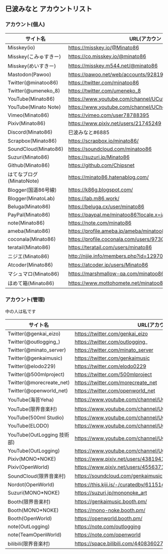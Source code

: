 ## 巳波みなと アカウントリスト

### アカウント(個人)

| サイト名                 | URL(アカウント)                                          |
| ------------------------ | -------------------------------------------------------- |
| Misskey(io)              | https://misskey.io/@Minato86                             |
| Misskey(こみゅすきー)    | https://co.misskey.io/@minato86                          |
| Misskey(めいすきー)      | https://misskey.m544.net/@minato86                       |
| Mastodon(Pawoo)          | https://pawoo.net/web/accounts/928192                    |
| Twitter(@minatoo86)      | https://twitter.com/minatoo86                            |
| Twitter(@umeneko_8)      | https://twitter.com/umeneko_8                            |
| YouTube(Minato86)        | https://www.youtube.com/channel/UCutaIJA3EaOWpU4C8gVuQBQ |
| YouTube(Minato Note)     | https://www.youtube.com/channel/UChqlCHef7cu8j_u_Sgis-lw |
| Vimeo(Minato86)          | https://vimeo.com/user78788395                           |
| Pixiv(Minato86)          | https://www.pixiv.net/users/21745249                     |
| Discord(Minato86)        | 巳波みなと#6885                                          |
| Scrapbox(Minato86)       | https://scrapbox.io/minato86/                            |
| SoundCloud(Minato86)     | https://soundcloud.com/minatoo86                         |
| Suzuri(Minato86)         | https://suzuri.jp/Minato86                               |
| Github(Minato86)         | https://github.com/Chipsnet                              |
| はてなブログ(MinatoNote) | https://minato86.hatenablog.com/                         |
| Blogger(国道86号線)      | https://k86g.blogspot.com/                               |
| Blogger(MinatoLab)       | https://lab.m86.work/                                    |
| Beluga(Minato86)         | https://beluga.cx/user/minato86                          |
| PayPal(Minato86)         | https://paypal.me/minatoo86?locale.x=ja_JP               |
| note(Minato86)           | https://note.com/minato86                                |
| ameba(Minato86)          | https://profile.ameba.jp/ameba/minatoo86/                |
| coconala(Minato86)       | https://profile.coconala.com/users/973011                |
| teratail(Minato86)       | https://teratail.com/users/minato86                      |
| ニジエ(Minato86)         | http://nijie.info/members.php?id=1297027                 |
| Atcoder(Minato86)        | https://atcoder.jp/users/Minato86                        |
| マシュマロ(Minato86)     | https://marshmallow-qa.com/minatoo86                     |
| ほめて箱(Minato86)       | https://www.mottohomete.net/minatoo86                    |

### アカウント(管理)

中の人は私です

| サイト名                   | URL(アカウント)                                          |
| -------------------------- | -------------------------------------------------------- |
| Twitter(@genkai_eizo)      | https://twitter.com/genkai_eizo                          |
| Twitter(@outlogging_)      | https://twitter.com/outlogging_                          |
| Twitter(@minato_server)    | https://twitter.com/minato_server                        |
| Twitter(@genkaimusic)      | https://twitter.com/genkaimusic                          |
| Twitter(@elodo229)         | https://twitter.com/elodo0229                            |
| Twitter(@500mlproject)     | https://twitter.com/500mlproject                         |
| Twitter(@morecreate_net)   | https://twitter.com/morecreate_net                       |
| Twitter(@openworld_net)    | https://twitter.com/openworld_net                        |
| YouTube(海苔Yeha)          | https://www.youtube.com/channel/UC-0BAVaF0tFRFpbBo9hvA7Q |
| YouTube(限界音楽村)        | https://www.youtube.com/channel/UCQk4uNekLXLb2FurbRmc9cw |
| YouTube(500ml Studio)      | https://www.youtube.com/channel/UCskDHAADP42gjrSwhVR1Nsg |
| YouTube(ELODO)             | https://www.youtube.com/channel/UCUbvcOBWqWEeK8nEkyYCWvA |
| YouTube(OutLogging 技術部) | https://www.youtube.com/channel/UCk7EvG4gQIglGkJVGMB0wPA |
| YouTube(OutLogging)        | https://www.youtube.com/channel/UCfoD-RM0jCmDZod3-CQWSgQ |
| Pixiv(MONO*NOKE)           | https://www.pixiv.net/users/43819415                     |
| Pixiv(OpenWorld)           | https://www.pixiv.net/users/45563719                     |
| SoundCloud(限界音楽村)     | https://soundcloud.com/genkaimusic                       |
| Nordot(OpenWorld)          | https://this.kiji.is/-/curatedby/611514072232330337      |
| Suzuri(MONO*NOKE)          | https://suzuri.jp/mononoke_art                           |
| Booth(限界音楽村)          | https://genkaimusic.booth.pm/                            |
| Booth(MONO*NOKE)           | https://mono-noke.booth.pm/                              |
| Booth(OpenWorld)           | https://openworld.booth.pm/                              |
| note(OutLogging)           | https://note.com/outlogging                              |
| note(TeamOpenWorld)        | https://note.com/openworld                               |
| bilibili(限界音楽村)       | https://space.bilibili.com/440836027                     |


